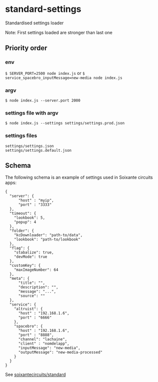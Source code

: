 # standard-settings
Standardised settings loader

Note: First settings loaded are stronger than last one  

## Priority order  

### env
`$ SERVER_PORT=2500 node index.js` or `$ service_spacebro_inputMessage=new-media node index.js`  

### argv
`$ node index.js --server.port 2000`  

### settings file with argv
`$ node index.js --settings settings/settings.prod.json`  

### settings files
`settings/settings.json`  
`settings/settings.default.json`


## Schema  

The following schema is an example of settings used in Soixante circuits apps:

```
{
  "server": {
      "host" : "myip",
      "port" : "3333"
  },
  "timeout": {
    "lookbook": 5,
    "popup": 4
  },
  "folder": {
    "kcDownloader": "path-to/data",
    "lookbook": "path-to/lookbook"
  },
  "flag": {
    "stabalize": true,
    "devMode": true
  },
  "customKey": {
    "maxImageNumber": 64
  },
  "meta": {
      "title": "",
      "description": "",
      "message": "...",
      "source": ""
  },
  "service": {
    "altruist": {
      "host" : "192.168.1.6",
      "port" : "6666"
    },
    "spacebro": {
      "host" : "192.168.1.6",
      "port" : "8888",
      "channel": "lachaine",
      "client" : "nomdelapp",
      "inputMessage": "new-media",
      "outputMessage": "new-media-processed"
    }
  }
}
```

See [soixantecircuits/standard](https://github.com/soixantecircuits/standard)
